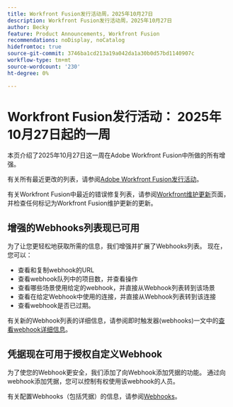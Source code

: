```yaml
---
title: Workfront Fusion发行活动周，2025年10月27日
description: Workfront Fusion发行活动周，2025年10月27日
author: Becky
feature: Product Announcements, Workfront Fusion
recommendations: noDisplay, noCatalog
hidefromtoc: true
source-git-commit: 3746ba1cd213a19a042da1a30b0d57bd1140907c
workflow-type: tm+mt
source-wordcount: '230'
ht-degree: 0%

---
```


# Workfront Fusion发行活动： 2025年10月27日起的一周

本页介绍了2025年10月27日这一周在Adobe Workfront Fusion中所做的所有增强。

有关所有最近更改的列表，请参阅[Adobe Workfront Fusion发行活动](/help/workfront-fusion/fusion-product-releases/fusion-release-activity.md)。

有关Workfront Fusion中最近的错误修复列表，请参阅[Workfront维护更新](https://experienceleague.adobe.com/en/docs/workfront-known-issues/releases/current-updates)页面，并检查任何标记为Workfront Fusion维护更新的更新。

## 增强的Webhooks列表现已可用

为了让您更轻松地获取所需的信息，我们增强并扩展了Webhooks列表。 现在，您可以：

* 查看和复制webhook的URL
* 查看webhook队列中的项目数，并查看操作
* 查看哪些场景使用给定的webhook，并直接从Webhook列表转到该场景
* 查看在给定Webhook中使用的连接，并直接从Webhook列表转到该连接
* 查看webhook是否已过期。

有关新的Webhook列表的详细信息，请参阅即时触发器(webhooks)一文中的[查看webhook详细信息](/help/workfront-fusion/references/modules/webhooks-reference.md#view-webhook-details)。

## 凭据现在可用于授权自定义Webhook

为了使您的Webhook更安全，我们添加了向Webhook添加凭据的功能。 通过向webhook添加凭据，您可以控制有权使用该webhook的人员。

有关配置Webhooks（包括凭据）的信息，请参阅[Webhooks](/help/workfront-fusion/references/apps-and-modules/universal-connectors/webhooks-updated.md)。

